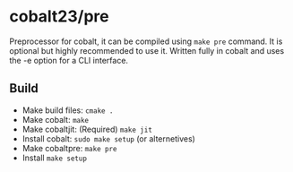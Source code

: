 # cobalt23/pre
Preprocessor for cobalt, it can be compiled using `make pre` command. It is optional but highly
recommended to use it. Written fully in cobalt and uses the -e option for a CLI interface.

## Build
- Make build files: `cmake .`
- Make cobalt: `make`
- Make cobaltjit: (Required) `make jit`
- Install cobalt: `sudo make setup` (or alternetives)
- Make cobaltpre: `make pre`
- Install `make setup`